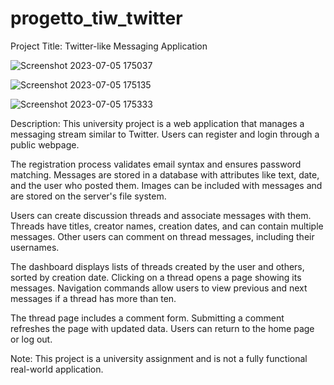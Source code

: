 # progetto_tiw_twitter

Project Title: Twitter-like Messaging Application

![Screenshot 2023-07-05 175037](https://github.com/cozzidan/progetto_tiw_twitter/assets/138693501/f5442b00-3687-4de6-9c09-3e8d60cd141a)

![Screenshot 2023-07-05 175135](https://github.com/cozzidan/progetto_tiw_twitter/assets/138693501/82412fc2-857a-40b6-913f-50bffae4ce25)

![Screenshot 2023-07-05 175333](https://github.com/cozzidan/progetto_tiw_twitter/assets/138693501/59d0e61f-efc6-4138-9d1a-d2ccd4bb1356)

Description:
This university project is a web application that manages a messaging stream similar to Twitter. Users can register and login through a public webpage.

The registration process validates email syntax and ensures password matching. Messages are stored in a database with attributes like text, date, and the user who posted them. Images can be included with messages and are stored on the server's file system.

Users can create discussion threads and associate messages with them. Threads have titles, creator names, creation dates, and can contain multiple messages. Other users can comment on thread messages, including their usernames.

The dashboard displays lists of threads created by the user and others, sorted by creation date. Clicking on a thread opens a page showing its messages. Navigation commands allow users to view previous and next messages if a thread has more than ten.

The thread page includes a comment form. Submitting a comment refreshes the page with updated data. Users can return to the home page or log out.

Note: This project is a university assignment and is not a fully functional real-world application.
